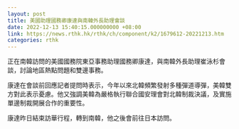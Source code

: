 ```yaml
---
layout: post
title: 美國助理國務卿康達與南韓外長助理會談
date: 2022-12-13 15:40:15.000000000 +08:00
link: https://news.rthk.hk/rthk/ch/component/k2/1679612-20221213.htm
categories: rthk
---
```


正在南韓訪問的美國國務院東亞事務助理國務卿康達，與南韓外長助理崔泳杉會談，討論地區熱點問題和雙邊事務。

康達在會談前回應記者提問時表示，今年以來北韓頻繁發射多種彈道導彈，美韓雙方對此表示憂慮。他又強調美韓為嚴格執行聯合國安理會對北韓制裁決議，及實施單邊制裁開展合作的重要性。

康達昨日結束訪華行程，轉到南韓，他之後會前往日本訪問。

